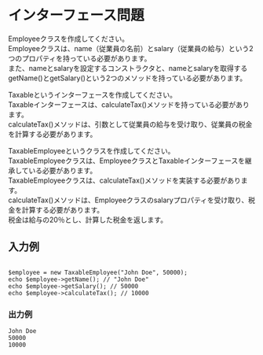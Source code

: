 # インターフェース問題


Employeeクラスを作成してください。   
Employeeクラスは、name（従業員の名前）とsalary（従業員の給与）という2つのプロパティを持っている必要があります。    
また、nameとsalaryを設定するコンストラクタと、nameとsalaryを取得するgetName()とgetSalary()という2つのメソッドを持っている必要があります。    

Taxableというインターフェースを作成してください。    
Taxableインターフェースは、calculateTax()メソッドを持っている必要があります。    
calculateTax()メソッドは、引数として従業員の給与を受け取り、従業員の税金を計算する必要があります。    


TaxableEmployeeというクラスを作成してください。    
TaxableEmployeeクラスは、EmployeeクラスとTaxableインターフェースを継承している必要があります。    
TaxableEmployeeクラスは、calculateTax()メソッドを実装する必要があります。    
calculateTax()メソッドは、Employeeクラスのsalaryプロパティを受け取り、税金を計算する必要があります。    
税金は給与の20％とし、計算した税金を返します。



## 入力例
```

$employee = new TaxableEmployee("John Doe", 50000);
echo $employee->getName(); // "John Doe"
echo $employee->getSalary(); // 50000
echo $employee->calculateTax(); // 10000

```

### 出力例
```
John Doe
50000
10000
```